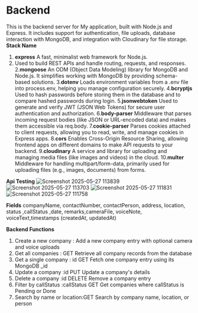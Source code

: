 # Backend

This is the backend server for My application, built with Node.js and Express. 
It includes support for authentication, file uploads, database interaction with MongoDB, and integration with Cloudinary for file storage.
**Stack Name**
1. **express**	A fast, minimalist web framework for Node.js.
2.  Used to build REST APIs and handle routing, requests, and responses.
2.**mongoose**	An ODM (Object Data Modeling) library for MongoDB and Node.js.
    It simplifies working with MongoDB by providing schema-based solutions.
3.**dotenv** Loads environment variables from a .env file into process.env, helping you manage configuration securely.
4.**bcryptjs** Used to hash passwords before storing them in the database and to compare hashed passwords during login.
5.**jsonwebtoken** Used to generate and verify JWT (JSON Web Tokens) for secure user authentication and authorization.
6.**body-parser**	Middleware that parses incoming request bodies (like JSON or URL-encoded data) and makes them accessible via req.body.
7.**cookie-parser**	Parses cookies attached to client requests, allowing you to read, write, and manage cookies in Express apps.
8.**cors**	Enables Cross-Origin Resource Sharing, allowing frontend apps on different domains to make API requests to your backend.
9.**cloudinary**	A service and library for uploading and managing media files (like images and videos) in the cloud.
10.**multer**	Middleware for handling multipart/form-data, primarily used for uploading files (e.g., images, documents) from forms.


**Api Testing**
![Screenshot 2025-05-27 113839](https://github.com/user-attachments/assets/47c7a099-db6e-4292-aef9-8b239fd530fe)
![Screenshot 2025-05-27 113703](https://github.com/user-attachments/assets/e8405845-3496-466f-9a56-84959c410371)
![Screenshot 2025-05-27 111831](https://github.com/user-attachments/assets/e38dde7a-c551-4b85-a3a5-dba13b065a76)
![Screenshot 2025-05-27 111758](https://github.com/user-attachments/assets/7326ef35-c5b1-42b3-a8dc-9a903bd2e15c)

**Fields**
companyName, contactNumber, contactPerson, address, location, status ,callStatus ,date, remarks,cameraFile, voiceNote, voiceText,timestamps (createdAt, updatedAt)

**Backend Functions**
1. Create a new company	: Add a new company entry with optional camera and voice uploads
2. Get all companies	  : GET	Retrieve all company records from the database
3. Get a single company : id	GET	Fetch one company entry using its MongoDB _id
4. Update a company     :id	PUT	Update a company's details
5. Delete a company     :id	DELETE	Remove a company entry
6. Filter by callStatus	:callStatus	GET	Get companies where callStatus is Pending or Done
7. Search by name or location:GET	Search by company name, location, or person 


